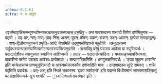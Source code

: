 ```yaml
---
index: 6.1.61
sutra: ये च तद्धिते

---
```

_पद्दन्नोमाशृन्निशसन्यूषन्दोषन्यकञ्छकनुदन्नासञ्छस् प्रभृतिषु_ - अथ पादशब्दस्य शसादौ विशेषं दर्शयितुमाह — पद्दन्नो । पद्-दत्-नस्-मास्-ह्मद्-निश्-असन्-यूषन्-दोषन्-यकन्-शकन्-उदन्-आसन्-इत्येषां समाहरद्वन्द्वः । शश्-द्वितीयाबहुवचनं प्रभृति=आदिः येषामिति तद्गुणसंविज्ञानो बहुव्रीहिः ।अनुदात्तस्य चर्दुपधस्यान्यतरस्या॑मित्यतोऽन्यतरस्यामित्यनुवर्तते । शसादिषु परेषु पदादय आदेशा वा स्युरित्यर्थः । पदाद्यादेशैश्च स्वानुरूपाः स्थानिन आक्षिप्यन्ते । तदाह — पदादन्तेत्यादिना । यथासङ्ख्यापरिभाषया, पादादीनां क्रमेण पदादय आदेशाः प्रत्येतव्याः । तत्प्रामादिकमिति । भ्रममूलकमित्यर्थः । 'हव्या जुहान आसनि' इति मन्त्रेआसन्यं प्राणमूचु॑रित्यादौ च आस्यार्थकत्वस्यैव दर्शनादिति भावः । दन्तशब्दस्य सुटि रामवत् । शसि पद्दन्निति ददादेशः । दत्-अस् इति स्थिते तकारस्य 'झलां जशोऽन्ते' इति पदान्ते विधीयमानं जश्त्वमाशङ्कितुं पदसंज्ञाविधायकं सूत्रं वक्ष्यति — ॒स्वादिष्वसर्वनामस्थान॑ इति ।